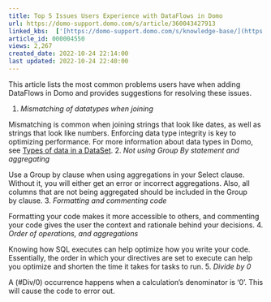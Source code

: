 ```yaml
---
title: Top 5 Issues Users Experience with DataFlows in Domo
url: https://domo-support.domo.com/s/article/360043427913
linked_kbs:  ['[https://domo-support.domo.com/s/knowledge-base/](https://domo-support.domo.com/s/knowledge-base/)', '[https://domo-support.domo.com/s/](https://domo-support.domo.com/s/)', '[https://domo-support.domo.com/s/topic/0TO5w000000ZamzGAC](https://domo-support.domo.com/s/topic/0TO5w000000ZamzGAC)', '[https://domo-support.domo.com/s/topic/0TO5w000000ZanUGAS](https://domo-support.domo.com/s/topic/0TO5w000000ZanUGAS)', '[https://domo-support.domo.com/s/article/360043428693](https://domo-support.domo.com/s/article/360043428693)', '[https://domo-support.domo.com/s/article/360043427913](https://domo-support.domo.com/s/article/360043427913)', '[https://domo-support.domo.com/s/topic/0TO5w000000ZanUGAS/dataflow-management](https://domo-support.domo.com/s/topic/0TO5w000000ZanUGAS/dataflow-management)', '[https://domo-support.domo.com/s/article/360043429933](https://domo-support.domo.com/s/article/360043429933)', '[https://domo-support.domo.com/s/article/360043429953](https://domo-support.domo.com/s/article/360043429953)', '[https://domo-support.domo.com/s/article/360042925494](https://domo-support.domo.com/s/article/360042925494)', '[https://domo-support.domo.com/s/article/360043429913](https://domo-support.domo.com/s/article/360043429913)', '[https://domo-support.domo.com/s/article/4408174643607](https://domo-support.domo.com/s/article/4408174643607)', '[https://domo-support.domo.com/s/login/](https://domo-support.domo.com/s/login/)']
article_id: 000004550
views: 2,267
created_date: 2022-10-24 22:14:00
last updated: 2022-10-24 22:40:00
---
```




This article lists the most common problems users have when adding DataFlows in Domo and provides suggestions for resolving these issues.


1. *Mismatching of datatypes when joining*  
   
 Mismatching is common when joining strings that look like dates, as well as strings that look like numbers. Enforcing data type integrity is key to optimizing performance. For more information about data types in Domo, see [Types of data in a DataSet](/s/article/360043428693 "Understanding Chart Data").
2. *Not using Group By statement and aggregating*  
   
 Use a Group by clause when using aggregations in your Select clause. Without it, you will either get an error or incorrect aggregations. Also, all columns that are not being aggregated should be included in the Group by clause.
3. *Formatting and commenting code*  
   
 Formatting your code makes it more accessible to others, and commenting your code gives the user the context and rationale behind your decisions.
4. *Order of operations, and aggregations*  
   
 Knowing how SQL executes can help optimize how you write your code. Essentially, the order in which your directives are set to execute can help you optimize and shorten the time it takes for tasks to run.
5. *Divide by 0*  
   
 A (#Div/0) occurrence happens when a calculation’s denominator is ‘0’. This will cause the code to error out.
